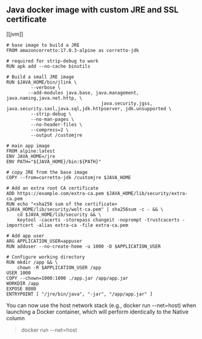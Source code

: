 ## Java docker image with custom JRE and SSL certificate
[[jvm]]

	# base image to build a JRE	
	FROM amazoncorretto:17.0.3-alpine as corretto-jdk
		  
	# required for strip-debug to work	
	RUN apk add --no-cache binutils		
	
	# Build a small JRE image	
	RUN $JAVA_HOME/bin/jlink \	
	         --verbose \	
	        --add-modules java.base, java.management, java.naming,java.net.http, \	
	                                   java.security.jgss, java.security.sasl,java.sql,jdk.httpserver, jdk.unsupported \	
	         --strip-debug \	
	         --no-man-pages \	
	         --no-header-files \	
	         --compress=2 \	
	         --output /customjre
		  
	# main app image	
	FROM alpine:latest	
	ENV JAVA_HOME=/jre	
	ENV PATH="${JAVA_HOME}/bin:${PATH}"
		
	# copy JRE from the base image	
	COPY --from=corretto-jdk /customjre $JAVA_HOME
		  
	# Add an extra root CA certificate	
	ADD https://example.com/extra-ca.pem $JAVA_HOME/lib/security/extra-ca.pem	
	RUN echo "<sha256 sum of the certificate>  $JAVA_HOME/lib/security/wolt-ca.pem" | sha256sum -c - && \	
	    cd $JAVA_HOME/lib/security && \	
	    keytool -cacerts -storepass changeit -noprompt -trustcacerts -importcert -alias extra-ca -file extra-ca.pem		
	
	# Add app user	
	ARG APPLICATION_USER=appuser	
	RUN adduser --no-create-home -u 1000 -D $APPLICATION_USER
		  	
	# Configure working directory	
	RUN mkdir /app && \	
	    chown -R $APPLICATION_USER /app			
	USER 1000		  	
	COPY --chown=1000:1000 ./app.jar /app/app.jar	
	WORKDIR /app		  	
	EXPOSE 8080	
	ENTRYPOINT [ "/jre/bin/java", "-jar", "/app/app.jar" ]


You can now use the host network stack (e.g., docker run --net=host) when launching a Docker container, which will perform identically to the Native column
>docker run --net=host